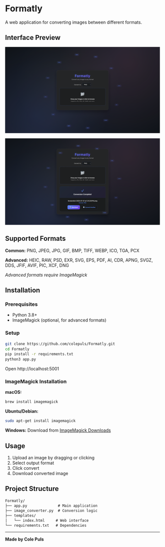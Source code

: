 # Formatly

A web application for converting images between different formats.

## Interface Preview

<div align="center">

![Formatly Interface](assets/formatly-screenshot.png)

![Formatly in Action](assets/formatly-screenshot2.png)

</div>

## Supported Formats

**Common:** PNG, JPEG, JPG, GIF, BMP, TIFF, WEBP, ICO, TGA, PCX

**Advanced:** HEIC, RAW, PSD, EXR, SVG, EPS, PDF, AI, CDR, APNG, SVGZ, DDS, JFIF, AVIF, PIC, XCF, DNG

*Advanced formats require ImageMagick*

## Installation

### Prerequisites
- Python 3.8+
- ImageMagick (optional, for advanced formats)

### Setup

```bash
git clone https://github.com/colepuls/Formatly.git
cd Formatly
pip install -r requirements.txt
python3 app.py
```

Open http://localhost:5001

### ImageMagick Installation

**macOS:**
```bash
brew install imagemagick
```

**Ubuntu/Debian:**
```bash
sudo apt-get install imagemagick
```

**Windows:**
Download from [ImageMagick Downloads](https://imagemagick.org/script/download.php#windows)

## Usage

1. Upload an image by dragging or clicking
2. Select output format
3. Click convert
4. Download converted image

## Project Structure

```
Formatly/
├── app.py              # Main application
├── image_converter.py  # Conversion logic
├── templates/
│   └── index.html     # Web interface
└── requirements.txt   # Dependencies
```

---

**Made by Cole Puls**
